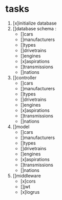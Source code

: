 # tasks

1. [x]initialize database
2. []database schema : 
    - []cars
    - []manufacturers
    - []types
    - []drivetrains
    - []engines
    - [x]aspirations
    - []transmissions
    - []nations
3. []controller
    - []cars
    - []manufacturers
    - []types
    - []drivetrains
    - []engines
    - [x]aspirations
    - []transmissions
    - []nations
4. []model
    - []cars
    - []manufacturers
    - []types
    - []drivetrains
    - []engines
    - [x]aspirations
    - []transmissions
    - []nations
5. []middleware
    - [x]cors
    - []jwt
    - [x]logrus